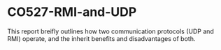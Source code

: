 # CO527-RMI-and-UDP

This report breifly outlines how two communication protocols (UDP and RMI) operate, and the inherit benefits and disadvantages of both.